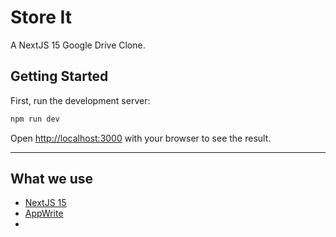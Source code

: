 # Store It
A NextJS 15 Google Drive Clone.

## Getting Started

First, run the development server:

```bash
npm run dev
```

Open [http://localhost:3000](http://localhost:3000) with your browser to see the result.

---
## What we use

- [NextJS 15](http://nextjs.org)
- [AppWrite](https://www.appwrite.io)
- 